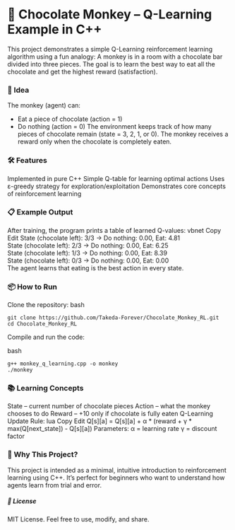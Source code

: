 # 🍫 Chocolate Monkey – Q-Learning Example in C++
This project demonstrates a simple Q-Learning reinforcement learning algorithm using a fun analogy:
A monkey is in a room with a chocolate bar divided into three pieces. The goal is to learn the best way to eat all the chocolate and get the highest reward (satisfaction).

### 🧠 Idea
The monkey (agent) can:
- Eat a piece of chocolate (action = 1)
- Do nothing (action = 0)
The environment keeps track of how many pieces of chocolate remain (state = 3, 2, 1, or 0).
The monkey receives a reward only when the chocolate is completely eaten.

### 🛠️ Features
Implemented in pure C++
Simple Q-table for learning optimal actions
Uses ε-greedy strategy for exploration/exploitation
Demonstrates core concepts of reinforcement learning

### 📋 Example Output
After training, the program prints a table of learned Q-values:
vbnet
Copy
Edit
State (chocolate left): 3/3 -> Do nothing: 0.00, Eat: 4.81  
State (chocolate left): 2/3 -> Do nothing: 0.00, Eat: 6.25  
State (chocolate left): 1/3 -> Do nothing: 0.00, Eat: 8.39  
State (chocolate left): 0/3 -> Do nothing: 0.00, Eat: 0.00  
The agent learns that eating is the best action in every state.

### 📦 How to Run
Clone the repository:
bash
```
git clone https://github.com/Takeda-Forever/Chocolate_Monkey_RL.git
cd Chocolate_Monkey_RL
```
Compile and run the code:

bash
```
g++ monkey_q_learning.cpp -o monkey
./monkey
```
### 📚 Learning Concepts
State – current number of chocolate pieces
Action – what the monkey chooses to do
Reward – +10 only if chocolate is fully eaten
Q-Learning Update Rule:
lua
Copy
Edit
Q[s][a] = Q[s][a] + α * (reward + γ * max(Q[next_state]) - Q[s][a])
Parameters:
α = learning rate
γ = discount factor

### 🤖 Why This Project?
This project is intended as a minimal, intuitive introduction to reinforcement learning using C++.
It’s perfect for beginners who want to understand how agents learn from trial and error.

##### 📌 License
MIT License. Feel free to use, modify, and share.
